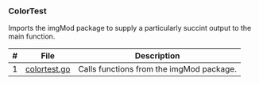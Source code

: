 ### ColorTest

Imports the imgMod package to supply a particularly succint output to the main function.

|   #   | File            | Description                                        |
| :---: | --------------- | -------------------------------------------------- |
| 1 | [colortest.go](https://github.com/aelious/ColorTest/blob/main/colortest.go) | Calls functions from the imgMod package. |
